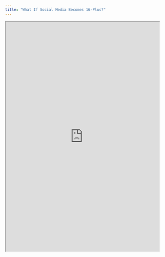```yaml
---
title: "What If Social Media Becomes 16-Plus?"
---
```



<iframe height="750" width="100%" src="https://ewelton.github.io/ktest/wiki.html#What%20If%20Social%20Media%20Becomes%2016-Plus?"></iframe>
